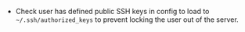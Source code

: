 - Check user has defined public SSH keys in config to load to
  `~/.ssh/authorized_keys` to prevent locking the user out of the server.